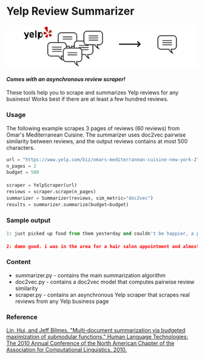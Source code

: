 # Yelp Review Summarizer

<p align="center">
<img src="banner.png" alt="art" width="630"/>
</p>

#### *Comes with an asynchronous review scraper!*

These tools help you to scrape and summarizes Yelp reviews for any business! Works best if there are at least a few hundred reviews.

### Usage

The following example scrapes 3 pages of reviews (60 reviews) from Omar's Mediterranean Cuisine. The summarizer uses doc2vec pairwise similarity between reviews, and the output reviews contains at most 500 characters.

```Python
url = "https://www.yelp.com/biz/omars-mediterranean-cuisine-new-york-2"
n_pages = 2
budget = 500

scraper = YelpScraper(url)
reviews = scraper.scrape(n_pages)
summarizer = Summarizer(reviews, sim_metric="doc2vec")
results = summarizer.summarize(budget=budget)
```
### Sample output
```Python
1: just picked up food from them yesterday and couldn't be happier, a platter comes with two sides and a salad. also added pita and baklava. food was fresh and delicious, they fried the falafel right there. one of the best mediterranean cuisine in new york!

2: damn good. i was in the area for a hair salon appointment and almost missed this. the food is amazing. great quality, ingredients, very filling and delicious. i highly recommend!!!
```

### Content
* summarizer.py - contains the main summarization algorithm
* doc2vec.py - contains a doc2vec model that computes pairwise review similarity
* scraper.py - contains an asynchronous Yelp scraper that scrapes real reviews from any Yelp business page

### Reference
[Lin, Hui, and Jeff Bilmes. "Multi-document summarization via budgeted maximization of submodular functions." Human Language Technologies: The 2010 Annual Conference of the North American Chapter of the Association for Computational Linguistics. 2010.](https://www.aclweb.org/anthology/N10-1134.pdf)
